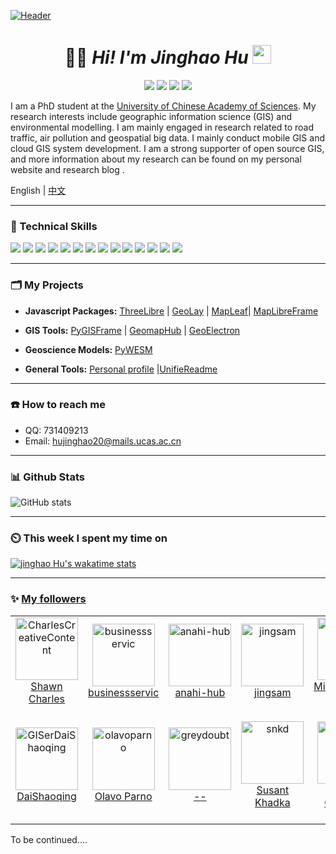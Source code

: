 [![Header](https://sdasddas.oss-cn-hangzhou.aliyuncs.com/keyan/202304080529901.gif "Header")](https://github.com/hujinghaoabcd)

<!-- [![waylon walker header](https://raw.githubusercontent.com/WaylonWalker/WaylonWalker/main/icon/gh-bannner-light.png)](https://waylonwalker.com) -->
<!-- ![](https://sdasddas.oss-cn-hangzhou.aliyuncs.com/keyan/202304080231585.png) -->

<!-- <a href="https://calendly.com/anmol098/30min" target="_blank"><img width="498" alt="meet_link" src="https://user-images.githubusercontent.com/15426564/144297439-f530f383-e73e-41e0-9914-a9b7d3f432e5.png"></a> -->


<!-- 
![Lines of code](https://img.shields.io/badge/From%20Hello%20World%20I%27ve%20Written-4.7%20million%20lines%20of%20code-blue)

[![Twitter Follow](https://img.shields.io/twitter/follow/misteranmol?label=Follow)](https://twitter.com/intent/follow?screen_name=misteranmol)
[![Linkedin: anmol](https://img.shields.io/badge/-anmol-blue?style=flat-square&logo=Linkedin&logoColor=white&link=https://www.linkedin.com/in/anmol-p-singh/)](https://www.linkedin.com/in/anmol098/)
![GitHub followers](https://img.shields.io/github/followers/anmol098?label=Follow&style=social)
[![website](https://img.shields.io/badge/Website-46a2f1.svg?&style=flat-square&logo=Google-Chrome&logoColor=white&link=https://anmolsingh.me/)](https://anmolsingh.me/)
![](https://visitor-badge.glitch.me/badge?page_id=anmol098.anmol098)
![Waka Readme](https://github.com/anmol098/anmol098/workflows/Waka%20Readme/badge.svg) -->

<!-- 
<pre><i><a href="https://rednafi.github.io/reflections" target="_blank">⚙ reflections ⚙</a></i></pre> -->

<!-- ![](https://img.shields.io/badge/OS-Linux-informational?style=flat&logo=linux&logoColor=white&color=6aa6f8)
![](https://img.shields.io/badge/Editor-VS_Code-informational?style=flat&logo=visual-studio-code&logoColor=white&color=6aa6f8)
![](https://img.shields.io/badge/Code-Python-informational?style=flat&logo=python&logoColor=white&color=6aa6f8)
![](https://img.shields.io/badge/Code-JavaScript-informational?style=flat&logo=javascript&logoColor=white&color=6aa6f8)
![](https://img.shields.io/badge/Code-Golang-informational?style=flat&logo=go&logoColor=white&color=6aa6f8)
![](https://img.shields.io/badge/Code-React-informational?style=flat&logo=react&logoColor=white&color=6aa6f8)
![](https://img.shields.io/badge/Shell-Bash-informational?style=flat&logo=gnu-bash&logoColor=white&color=6aa6f8)
![](https://img.shields.io/badge/Tools-PostgreSQL-informational?style=flat&logo=postgresql&logoColor=white&color=6aa6f8)
![](https://img.shields.io/badge/Tools-Docker-informational?style=flat&logo=docker&logoColor=white&color=6aa6f8)
![](https://img.shields.io/badge/Tools-Kubernetes-informational?style=flat&logo=kubernetes&logoColor=white&color=6aa6f8) -->

<!-- | <a href="https://github.com/anuraghazra/github-readme-stats"><img align="center" src="https://github-readme-stats.vercel.app/api?username=anuraghazra&show_icons=true&include_all_commits=true&theme=buefy&hide_border=true" alt="Anurag's github stats" /></a> | <a href="https://github.com/anuraghazra/github-readme-stats"><img align="center" src="https://github-readme-stats.vercel.app/api/top-langs/?username=anuraghazra&layout=compact&theme=buefy&hide_border=true" /></a> |
| ------------- | ------------- | -->


<!-- <a href="https://github.com/Zhenye-Na/DA-RNN">
  <img align="center" src="https://github-readme-stats.vercel.app/api/pin/?username=zhenye-na&repo=DA-RNN&show_icons=true&line_height=27&title_color=6aa6f8&text_color=8a919a&icon_color=6aa6f8&bg_color=22272e" alt="DA-RNN" />
</a> -->

<!-- <a href="https://github.com/Zhenye-Na/crnn-pytorch">
  <img align="center" src="https://github-readme-stats.vercel.app/api/pin/?username=zhenye-na&repo=crnn-pytorch&show_icons=true&line_height=27&title_color=6aa6f8&text_color=8a919a&icon_color=6aa6f8&bg_color=22272e" alt="crnn-pytorch" />
</a>
 -->



<!-- 

<p align="center">
<img alt="loficity" width="600px" src="https://github.com/HyunCafe/HyunCafe/raw/main/assests/loficity.gif"</img>
</p> -->


<!-- <p align="center">
  <img alig src="https://github-profile-trophy.vercel.app/?username=guilyx&column=6&rank=SSS,SS,S,AAA,AA,A,B,C" />
</p>


<p align="center">
  <img alig src="https://github-profile-trophy.vercel.app/?username=hujinghaoabcd&column=6&rank=SSS,SS,S,AAA,AA,A,B,C" />
</p>

<img src="https://bad-apple-github-readme.vercel.app/api?show_bg=1&username=moepoi">
<img src="https://github-profile-trophy.vercel.app/?username=moepoi"> -->



<!-- 
 <img src="https://skillicons.dev/icons?i=bash,git,linux,nim,html,css,js" alt="skills actively learning logos"> <br> 

<img src="https://skillicons.dev/icons?i=py,react,bootstrap,sass,ts,netlify" alt="skills planning to learn logos">

<img src="https://github-profile-trophy.vercel.app/?username=HyunCafe&theme=algolia&no-frame=true&no-bg=true&row=1&column=7" width="100%" alt="Trophy" align="middle"  /> <br>
<img src="https://github-profile-trophy.vercel.app/?username=hujinghaoabcd&theme=algolia&no-frame=true&no-bg=true&row=1&column=7" width="100%" alt="Trophy" align="middle"  /> <br> -->

<h1 align='center'> 👨‍🎓 <i>Hi! I'm Jinghao Hu</i> <img src="https://sdasddas.oss-cn-hangzhou.aliyuncs.com/keyan/202304091427639.gif" width="30px"></h1>
<p align="center">
<a href=""><img src="https://img.shields.io/badge/My-Blog-yellow.svg" /></a>
<a href=""><img src="https://img.shields.io/badge/My-Linkedin-green.svg" /></a>
<a href=""><img src="https://img.shields.io/badge/Donate-Buy me a coffee-red.svg" /></a>
<a href="http://opensource.org/licenses/MIT"><img src="https://visitor-badge.laobi.icu/badge?page_id=hujinghaoabcd.hujinghaoabcd" /></a>
</p>

<!-- 

<table border="0">
<tr>
<td width="80%">

I am a PhD student at the [University of Chinese Academy of Sciences](https://www.ucas.ac.cn/). My research interests include geographic information science (GIS) and environmental modelling. I am mainly engaged in research related to road traffic, air pollution and geospatial big data. I mainly conduct mobile GIS and cloud GIS system development. I am a strong supporter of open source GIS, and more information about my research can be found on my personal website and research blog .
</td>
<td width="30%">
<img align='right' src='https://sdasddas.oss-cn-hangzhou.aliyuncs.com/keyan/202304091542717.gif' width='150'>
</td>
</tr>
</table> -->


<!-- 
<img align='right' src='https://sdasddas.oss-cn-hangzhou.aliyuncs.com/keyan/202304091542717.gif' width='200'>

I am a PhD student at the [University of Chinese Academy of Sciences](https://www.ucas.ac.cn/). My research interests include geographic information science (GIS) and environmental modelling. I am mainly engaged in research related to road traffic, air pollution and geospatial big data. I mainly conduct mobile GIS and cloud GIS system development. I am a strong supporter of open source GIS, and more information about my research can be found on my personal website and research blog .

<div align='left'>

English | [中文](https://github.com/hujinghaoabcd/hujinghaoabcd/blob/main/README_CN.md)
</div> -->

I am a PhD student at the [University of Chinese Academy of Sciences](https://www.ucas.ac.cn/). My research interests include geographic information science (GIS) and environmental modelling. I am mainly engaged in research related to road traffic, air pollution and geospatial big data. I mainly conduct mobile GIS and cloud GIS system development. I am a strong supporter of open source GIS, and more information about my research can be found on my personal website and research blog .

English | [中文](https://github.com/hujinghaoabcd/hujinghaoabcd/blob/main/README_CN.md)



---

### **🥇** Technical Skills
<!-- 
![](https://sdasddas.oss-cn-hangzhou.aliyuncs.com/keyan/202304091822081.gif) -->

<!-- 
  <img alt="React" src="https://img.shields.io/badge/-React-45b8d8?style=flat-square&logo=react&logoColor=white" /> -->


<!-- [![Linkedin Badge](https://img.shields.io/badge/-jlim-blue?style=flat&logo=Linkedin&logoColor=white&link=https://www.linkedin.com/in/jlim/)](https://www.linkedin.com/in/jlim/)
[![Medium Badge](https://img.shields.io/badge/-@jessicalim-000000?style=flat&labelColor=000000&logo=Medium&link=https://medium.com/@jessicalim)](https://medium.com/@jessicalim)
[![Website Badge](https://img.shields.io/badge/-jessicalim.me-47CCCC?style=flat&logo=Google-Chrome&logoColor=white&link=https://jessicalim.me)](https://jessicalim.me)
[![Twitter Badge](https://img.shields.io/badge/-@__jesslim-1ca0f1?style=flat&labelColor=1ca0f1&logo=twitter&logoColor=white&link=https://twitter.com/_jesslim)](https://twitter.com/_jesslim)
[![Instagram Badge](https://img.shields.io/badge/-@__jessicaalim-purple?style=flat&logo=instagram&logoColor=white&link=https://instagram.com/_jessicaalim/)](https://instagram.com/_jessicaalim) -->

<!-- 
![](https://img.shields.io/badge/Words%20Added-462-brightgreen?labelColor=7D898B)
![](https://img.shields.io/badge/Word%20Clouds%20Created-6-48D6FF?labelColor=7D898B)
![](https://img.shields.io/badge/Total%20Participants-361-AC6EFF?labelColor=7D898B) -->

<!-- [![YouTube Badge](https://img.shields.io/badge/-@Dhruv%20Jain-c4302b?style=flat-square&labelColor=c4302b&logo=youtube&logoColor=white&link=https://www.youtube.com/channel/UCQXt2DMbgcjO5xpAd0cFS8A)](https://www.youtube.com/channel/UCQXt2DMbgcjO5xpAd0cFS8A)  -->

![](https://img.shields.io/badge/OS-Linux-informational?style=flat&logo=linux&logoColor=white&color=2bbc8a)
![](https://img.shields.io/badge/Editor-vscode-informational?style=flat&logo=Visual-Studio-Code&logoColor=white&color=2bbc8a)
![](https://img.shields.io/badge/Code-Python-informational?style=flat&logo=python&logoColor=white&color=2bbc8a)
![](https://img.shields.io/badge/Code-JavaScript-informational?style=flat&logo=javascript&logoColor=white&color=2bbc8a)
![](https://img.shields.io/badge/Code-html-informational?style=flat&logo=html5&logoColor=white&color=2bbc8a)
![](https://img.shields.io/badge/Code-C++-informational?style=flat&logo=c&logoColor=white&color=2bbc8a)
![](https://img.shields.io/badge/Code-Make-informational?style=flat&logo=cmake&logoColor=white&color=2bbc8a)
![](https://img.shields.io/badge/Code-Vue-informational?style=flat&logo=vue.js&logoColor=white&color=2bbc8a)
![](https://img.shields.io/badge/Shell-Bash-informational?style=flat&logo=gnu-bash&logoColor=white&color=2bbc8a)
![](https://img.shields.io/badge/Tools-PostgreSQL-informational?style=flat&logo=postgresql&logoColor=white&color=2bbc8a)
![](https://img.shields.io/badge/Tools-Docker-informational?style=flat&logo=docker&logoColor=white&color=2bbc8a)
![](https://img.shields.io/badge/Tools-Kubernetes-informational?style=flat&logo=kubernetes&logoColor=white&color=2bbc8a)
![](https://img.shields.io/badge/Tools-Django-informational?style=flat&logo=Django&logoColor=white&color=2bbc8a)
![](https://img.shields.io/badge/Tools-qgis-informational?style=flat&logo=qgis&logoColor=white&color=2bbc8a)
<!-- ![](https://img.shields.io/badge/Tools-Red_Hat_OpenShift-informational?style=flat&logo=red-hat-open-shift&logoColor=white&color=2bbc8a)
![](https://img.shields.io/badge/Cloud-Digital_Ocean-informational?style=flat&logo=leaflet&logoColor=white&color=2bbc8a) -->
<!-- ![](https://img.shields.io/badge/<WORD_ON_LEFT>-<WORD_ON_RIGHT>-informational?style=flat&logo=data:image/svg%2bxml;base64,<BASE64_DATA>) -->
<!-- ![Github Badge](https://img.shields.io/badge/-@Satyajit--Chaudhuri-24292e?style=flat&logo=Github&logoColor=white&link=https://github.com/Satyajit-Chaudhuri) -->


---


### **🗂** My Projects


<!-- <table>
  <thead align="center">
    <tr border: none;>
      <td><b>🎁 Projects</b></td>
      <td><b>⭐ Stars</b></td>
      <td><b>📚 Forks</b></td>
      <td><b>🛎 Issues</b></td>
      <td><b>📬 Pull requests</b></td>
    </tr>
  </thead>
  <tbody>
    <tr>
      <td><a href="https://github.com/thmsgbrt/react-simple-pull-to-refresh"><b>React PullToRefresh component</b></a></td>
      <td><img alt="Stars" src="https://img.shields.io/github/stars/thmsgbrt/react-simple-pull-to-refresh?style=flat-square&labelColor=343b41"/></td>
      <td><img alt="Forks" src="https://img.shields.io/github/forks/thmsgbrt/react-simple-pull-to-refresh?style=flat-square&labelColor=343b41"/></td>
      <td><img alt="Issues" src="https://img.shields.io/github/issues/thmsgbrt/react-simple-pull-to-refresh?style=flat-square&labelColor=343b41"/></td>
      <td><img alt="Pull Requests" src="https://img.shields.io/github/issues-pr/thmsgbrt/react-simple-pull-to-refresh?style=flat-square&labelColor=343b41"/></td>
    </tr>
	  <tr>
      <td><a href="https://github.com/thmsgbrt/Chrome-Extension-with-React-and-Typescript-Starter-Pack"><b>Typescript & React Chrome Extension Starter</b></a></td>
      <td><img alt="Stars" src="https://img.shields.io/github/stars/thmsgbrt/Chrome-Extension-with-React-and-Typescript-Starter-Pack?style=flat-square&labelColor=343b41"/></td>
      <td><img alt="Forks" src="https://img.shields.io/github/forks/thmsgbrt/Chrome-Extension-with-React-and-Typescript-Starter-Pack?style=flat-square&labelColor=343b41"/></td>
      <td><img alt="Issues" src="https://img.shields.io/github/issues/thmsgbrt/Chrome-Extension-with-React-and-Typescript-Starter-Pack?style=flat-square&labelColor=343b41"/></td>
      <td><img alt="Pull Requests" src="https://img.shields.io/github/issues-pr/thmsgbrt/Chrome-Extension-with-React-and-Typescript-Starter-Pack?style=flat-square&labelColor=343b41"/></td>
    </tr>
    <tr>
      <td><a href="https://github.com/thmsgbrt/nodejs-typescript-express-apollo-graphql-starter"><b>NodeJs Express TypeScript GraphQL Starter</b></a></td>
      <td><img alt="Stars" src="https://img.shields.io/github/stars/thmsgbrt/nodejs-typescript-express-apollo-graphql-starter?style=flat-square&labelColor=343b41"/></td>
      <td><img alt="Forks" src="https://img.shields.io/github/forks/thmsgbrt/nodejs-typescript-express-apollo-graphql-starter?style=flat-square&labelColor=343b41"/></td>
      <td><img alt="Issues" src="https://img.shields.io/github/issues/thmsgbrt/nodejs-typescript-express-apollo-graphql-starter?style=flat-square&labelColor=343b41"/></td>
      <td><img alt="Pull Requests" src="https://img.shields.io/github/issues-pr/thmsgbrt/nodejs-typescript-express-apollo-graphql-starter?style=flat-square&labelColor=343b41"/></td>
    </tr>
  </tbody>
</table> -->



- **Javascript Packages:**  [ThreeLibre](https://github.com/hujinghaoabcd/ThreeLibre) | [GeoLay](https://github.com/hujinghaoabcd/GeoLay) | [MapLeaf](https://github.com/hujinghaoabcd/MapLeaf)| [MapLibreFrame](https://github.com/hujinghaoabcd/MapLibreFrame)



- **GIS Tools:**  [PyGISFrame](https://github.com/hujinghaoabcd/PyGISFrame) | [GeomapHub](https://github.com/hujinghaoabcd/GeomapHub) | [GeoElectron](https://github.com/hujinghaoabcd/GeoElectron)

- **Geoscience Models:**  [PyWESM](https://github.com/hujinghaoabcd/PyWESM) 


- **General Tools:**  [Personal profile](https://github.com/hujinghaoabcd/hujinghaoabcd) |[UnifieReadme](https://github.com/hujinghaoabcd/UnifieReadme) 


---

### **☎️** How to reach me

<!-- [![Twitter][1.2]][1] -->

- QQ: 731409213
- Email: hujinghao20@mails.ucas.ac.cn

<!-- [1.2]: https://raw.githubusercontent.com/MartinHeinz/MartinHeinz/master/linkedin-3-16.png (LinkedIn icon without padding)

[1]: https://twitter.com/Martin_Heinz_ -->

<!-- <p>
<a href="https://github.com/thmsgbrt" target="_blank"><img alt="Github" src="https://img.shields.io/badge/GitHub-%2312100E.svg?&style=for-the-badge&logo=Github&logoColor=white" /></a> 

<a href="https://twitter.com/Guibz16" target="_blank"><img alt="Twitter" src="https://img.shields.io/badge/twitter-%231DA1F2.svg?&style=for-the-badge&logo=twitter&logoColor=white" /></a>

<a href="https://www.linkedin.com/in/thomas-guibert" target="_blank"><img alt="LinkedIn" src="https://img.shields.io/badge/linkedin-%230077B5.svg?&style=for-the-badge&logo=linkedin&logoColor=white" /></a>

<a href="https://medium.com/@th.guibert" target="_blank"><img alt="Medium" src="https://img.shields.io/badge/medium-%2312100E.svg?&style=for-the-badge&logo=medium&logoColor=white" /></a>
</p> -->


<!-- 
<!-- ### **📝** Latest Blog Posts -->
<!-- BLOG-POST-LIST:START -->
<!-- BLOG-POST-LIST:END -->



<!-- ### **📚** Latest Publications -->
<!-- BLOG-POST-LIST:START -->
<!-- BLOG-POST-LIST:END -->


---

### **📊** Github Stats

![GitHub stats](https://github-readme-stats.vercel.app/api?username=hujinghaoabcd&show_icons=true)

  <!-- <img src="https://github-readme-stats-i66v.vercel.app/api/top-langs/?username=HyunCafe&langs_count=6&card_width=500&bg_color=000000&text_color=0079fa&hide_border=true&layout=compact" alt="Most used languages" /> <br> -->

  <!-- <img src="https://streak-stats.demolab.com?    user=HyunCafe&theme=highcontrast&hide_border=true&border_radius=0&ring=2100FA&background=000000&fire=0079FA&currStreakNum=0079FA&dates=0079FA&sideNums=0079FA&currStreakLabel=0079FA&stroke=0079FA&sideLabels=0079FA" height="150" alt="streaks graph"  /> -->

  <!-- <img src="https://github-readme-stats-i66v.vercel.app/api?username=HyunCafe&show_icons=true&title_color=0079fa&text_color=0079fa&iconcolor=0079fa&hide_border=true&bg_color=000000&border_radius=0&count_private=true&include_all_commits=true" height="150" alt="stats graph"  />
 -->

<!-- [![HyunCafe's Github Activity Graph](https://github-readme-activity-graph.cyclic.app/graph?username=HyunCafe&custom_title=HyunCafe's%20GitHub%20Activity%20Graph&bg_color=000000&color=0079fa&line=2100fa&point=0079fa&area=true&hide_border=true)](https://github.com/ashutosh00710/github-readme-activity-graph) -->




---

### **⏲️** This week I spent my time on

<!-- ![Wwakatime stats](https://github-readme-stats-taupe-two.vercel.app/api/wakatime?username=d3b7b6fc-b045-420b-af3e-7d77a37bedb3&hide_title=true&hide_border=true&langs_count=3&bg_color=00000000&text_color=777) -->

<!-- [![willianrod's wakatime stats](https://github-readme-stats.vercel.app/api/wakatime?username=gautamkrishnar)](https://github.com/anuraghazra/github-readme-stats) -->

[![jinghao Hu's wakatime stats](https://github-readme-stats.vercel.app/api/wakatime?username=d3b7b6fc-b045-420b-af3e-7d77a37bedb3&langs_count=5)](https://github.com/anuraghazra/github-readme-stats)
<!-- ![Wwakatime stats](https://github-readme-stats-taupe-two.vercel.app/api/wakatime?username=hujinghaoabcd) -->
<!-- 
### **📊** Latest Followers -->

<!-- ![Github Stats](https://github-readme-stats.vercel.app/api?username=hujinghao&bg_color=30,e96443,904e95&title_color=fff&text_color=fff)

![](https://raw.githubusercontent.com/itgoyo/github-stats-transparent/output/generated/overview.svg)
![](https://raw.githubusercontent.com/itgoyo/github-stats-transparent/output/generated/languages.svg) -->


<!-- <details open>
 <summary> 😇 <b>Medium Published articles</b>: </summary>
<br>
    <a target="_blank" href="https://github-readme-medium-recent-article.vercel.app/medium/@itgoyo/0"><img src="https://github-readme-medium-recent-article.vercel.app/medium/@itgoyo/0" alt="Recent Article 0"></a>
  <br>
    <a target="_blank" href="https://github-readme-medium-recent-article.vercel.app/medium/@itgoyo/1"><img src="https://github-readme-medium-recent-article.vercel.app/medium/@itgoyo/1" alt="Recent Article 1"></a>
  <br>
    <a target="_blank" href="https://github-readme-medium-recent-article.vercel.app/medium/@itgoyo/2"><img src="https://github-readme-medium-recent-article.vercel.app/medium/@itgoyo/2" alt="Recent Article 2"></a>
  <br>

</details>
 -->

<!-- 
<img src="https://weather-icon.journeyad.repl.co/@beijing?v=2" align="right">

![:Augenestern-creator](https://count.getloli.com/get/@:hujinghaoabcd)

<a href="https://developer.android.com" target="_blank"> <img src="https://raw.githubusercontent.com/devicons/devicon/master/icons/android/android-original-wordmark.svg" alt="android" width="40" height="40"/> </a>

<a href="https://www.cprogramming.com/" target="_blank"> <img src="https://raw.githubusercontent.com/devicons/devicon/master/icons/c/c-original.svg" alt="c" width="40" height="40"/>

<p align="center">
  <a href="https://space.bilibili.com/12767066">
        <img alt="bilibili"
            src="https://img.shields.io/badge/dynamic/json?url=https%3A%2F%2Fapi.swo.moe%2Fstats%2Fbilibili%2F12767066&query=count&color=282c34&label=%E5%93%94%E5%93%A9%E5%93%94%E5%93%A9&labelColor=FE7398&logo=data%3Aimage%2Fpng%3Bbase64%2CiVBORw0KGgoAAAANSUhEUgAAAGAAAABgCAYAAADimHc4AAAD7ElEQVR4nO2dW9WrMBCFK6ESkFAJSKiESqgEHCABCZWAhEpAAhL2ecik5dDc%2FpXLBDLfWnlqy0xmJ5BMQnq5CIIgCIIgCIIgCIIgCEIBAHQAemYfrgCunD6wAKAHsEKxALgx+bCQD8%2FS9tmgVqeDr1lLigDgZvDhXso+K9TyTBQRwRJ8AHjntl0Flh5QRAQK%2FmKxPeayWx2OXpBNBKiHvi34b7T2MC4pAvW6twR%2FRwkRKPizBN8CgEcuESj4Lwm+BwBjahEk+H8EwJRKhOaCDzW8e1JLfkUUH1NgmR3XmHffHR1l+72BSs8d7w8U+JDAnZERQMcV+CtUi7dNqFqibB4J7vtrq7xKCuAasbTMXCL4T+5aVk6+2xHUrWdhruAR6HIJcOeu2UHI8zyAe2ytWfEdWz9PVvQ8YAmIQ5dDAB9LFsMVAv8oMO2zAGrC5WNIarRiAuKR9jYEd9pY08aa6uUzIHGRdkgKd8pY0yc1WjEBAqypDYoAG0QAZkQAZkQAZkQAZk4vANQenjsSzS3I%2FwcSbXU5jQBUkRtdf4Rar90v8kSv3+I3ffCCSpk8I%2Fw+lgDkdI%2Fv2rEp2CaiWm1AsDQLlDAD+dlFXLMeAaCSeLZdaSFE5VUQNot38cKuEeBgAsSuG0flVZBmEanbXfNQAsS0fgBYIn2fIu3%2FBBMHEyBmDXlFfA8IzeHb+Ems4WAChKykrVA9ZfsQTL57jXzRg4A5wC%2FA8N4ADiZAZwm2XjW75Qh2KOTfA0p4kygPw28OJcCVgn3nDnYo2EwEYRgGH0qAMyICMCMCMCMCMCMCMCMCMCMCfP3qwHDOQ4AAUekTk8FaBRihJnZdYbvtCGC7LvmkM63GjVDINPFrQgCq5ETXfmMzI90FXzPvfqt7x4rEu%2FZaEcCUxFvgz2zO+BUn6UkoaEEAsptiMSX5e8FoRYCN7cVgb4Vq7U%2FH50Pq4JNP7Qiw8UFnJwcK+tXy+Wj6PLEvPgHSHv5UgwA1IQIwwyFAyLJin9RoxYgAzAQIkPwNmf26busC+OIx5TDqo5nDT+F%2FSS%2F9CYzwb+No49zNy2evkYv0LywGGAXUvp6eSneycqOic0w20k7CNgKE7jJunSGLACTCxF27ylmQc98T5MQUH49swd+I0HPXslLKnT0N+wnkrTKi9JZL%2FL9i1SorMmdeQ4TQQ7OFMxIMzGD45w8nUL1im7efENZLJpgPSw0pfz0cdt4U3230Td%2FTvx2R6d2FrHhEWLkq5PELOMsRPHCPnAZGv1xJteL7jbJiaW3sB2nDvPC%2FosSYvjRQz4cJ6n7KO3rYQL7M+L6nVtfDVRAEQRAEQRAEQRAEIZ5%2FSAXmdfXaoQsAAAAASUVORK5CYII%3D&suffix=+%E5%85%B3%E6%B3%A8&cacheSeconds=3600)" />
    </a>
    <a href="https://github.com/itgoyo">
        <img alt="github"
            src="https://img.shields.io/github/stars/itgoyo?affiliations=OWNER&color=%23ffe411&label=github%20stars&logo=github&logoColor=%23fffFF&style=flat" />
    </a>
    <a href="https://www.zhihu.com/people/mkosto">
        <img
            src="https://img.shields.io/badge/dynamic/json?label=%E7%9F%A5%E4%B9%8E%E5%85%B3%E6%B3%A8&labelColor=0084ff&color=282c34&query=%24.data.totalSubs&url=https%3A%2F%2Fapi.spencerwoo.com%2Fsubstats%2F%3Fsource%3Dzhihu%26queryKey%3Dmkosto&longCache=true" />
    </a>
    <a href="https://juejin.cn/user/2348212565837165">
        <img alt="juejin"
            src="https://img.shields.io/badge/%E6%8E%98%E9%87%91-2022%E5%B9%B4%E5%BA%A6%E6%91%B8%E9%B1%BC%E4%BD%9C%E8%80%851%E5%90%8D-%23007fff" />
    </a>
     <a href="https://www.youtube.com/channel/UCpCzS_uKS1zzOAUjuuBNXDQ">
       <img alt="YouTube Channel Views" src="https://img.shields.io/youtube/channel/views/UCpCzS_uKS1zzOAUjuuBNXDQ">
    </a>
</p> -->

<!-- 公众号：v2code -->

<!-- - 📫 How to reach me:
    - :octocat: [Github@itgoyo](https://github.com/itgoyo)
    - :email: [itgoyo@gmail.com](mailto:itgoyo@gmail.com)
    - :tv: [Bilibili@itgoyo](https://space.bilibili.com/12767066)
    - :tv: [Youtube@itgoyo](https://www.youtube.com/channel/UCpCzS_uKS1zzOAUjuuBNXDQ?view_as=subscriber)
    - :camera:[Instagram@itgoyo](https://www.instagram.com/itgoyo1991/)
    - :bird:[twitter@itgoyo](https://twitter.com/itgoyo/)

 -->


<!-- ![spotify-github-profile](/img/default.svg) -->

<!-- ![Metrics](https://metrics.lecoq.io/hujinghaoabcd?template=classic&base.header=0&base.activity=0&base.community=0&base.repositories=0&base.metadata=0&people=1&people.limit=24&people.identicons=false&people.identicons.hide=false&people.size=28&people.types=followers%2C%20following&people.shuffle=false&config.timezone=Asia%2FShanghai) -->

<!-- <div align="center">
<a href="https://github.com/hujinghaoabcd?tab=following">
    <img src="https://sdasddas.oss-cn-hangzhou.aliyuncs.com/keyan/202304091500693.svg" width="800" height="140">
</a>
</div> -->

<!-- <a href="https://www.buymeacoffee.com/abhisheknaiidu" target="_blank"><img src="https://cdn.buymeacoffee.com/buttons/v2/default-red.png" alt="Buy Me A Coffee" width="150" ></a> -->
---

### :sparkles: [My followers](src/getTopFollowers.py)

<!--START_SECTION:top-followers-->
<table>
  <tr>
    <td align="center">
      <a href="https://github.com/CharlesCreativeContent">
        <img src="https://avatars2.githubusercontent.com/u/62077627" width="100px;" alt="CharlesCreativeContent"/>
      </a>
      <br />
      <a href="https://github.com/CharlesCreativeContent">Shawn Charles</a>
    </td>
    <td align="center">
      <a href="https://github.com/businessservic">
        <img src="https://avatars2.githubusercontent.com/u/133143298" width="100px;" alt="businessservic"/>
      </a>
      <br />
      <a href="https://github.com/businessservic">businessservic</a>
    </td>
    <td align="center">
      <a href="https://github.com/anahi-hub">
        <img src="https://avatars2.githubusercontent.com/u/172525619" width="100px;" alt="anahi-hub"/>
      </a>
      <br />
      <a href="https://github.com/anahi-hub">anahi-hub</a>
    </td>
    <td align="center">
      <a href="https://github.com/jingsam">
        <img src="https://avatars2.githubusercontent.com/u/1522494" width="100px;" alt="jingsam"/>
      </a>
      <br />
      <a href="https://github.com/jingsam">jingsam</a>
    </td>
    <td align="center">
      <a href="https://github.com/mikejohnson51">
        <img src="https://avatars2.githubusercontent.com/u/30052272" width="100px;" alt="mikejohnson51"/>
      </a>
      <br />
      <a href="https://github.com/mikejohnson51">MikeJohnson-NOAA</a>
    </td>
    <td align="center">
      <a href="https://github.com/Murplugg">
        <img src="https://avatars2.githubusercontent.com/u/17575688" width="100px;" alt="Murplugg"/>
      </a>
      <br />
      <a href="https://github.com/Murplugg">Murplugg</a>
    </td>
    <td align="center">
      <a href="https://github.com/enfycius">
        <img src="https://avatars2.githubusercontent.com/u/34566999" width="100px;" alt="enfycius"/>
      </a>
      <br />
      <a href="https://github.com/enfycius">Kim JongHyeok</a>
    </td>
  </tr>
  <tr>
    <td align="center">
      <a href="https://github.com/GISerDaiShaoqing">
        <img src="https://avatars2.githubusercontent.com/u/26642320" width="100px;" alt="GISerDaiShaoqing"/>
      </a>
      <br />
      <a href="https://github.com/GISerDaiShaoqing">DaiShaoqing</a>
    </td>
    <td align="center">
      <a href="https://github.com/olavoparno">
        <img src="https://avatars2.githubusercontent.com/u/7513162" width="100px;" alt="olavoparno"/>
      </a>
      <br />
      <a href="https://github.com/olavoparno">Olavo Parno</a>
    </td>
    <td align="center">
      <a href="https://github.com/greydoubt">
        <img src="https://avatars2.githubusercontent.com/u/43443470" width="100px;" alt="greydoubt"/>
      </a>
      <br />
      <a href="https://github.com/greydoubt">--</a>
    </td>
    <td align="center">
      <a href="https://github.com/snkd">
        <img src="https://avatars2.githubusercontent.com/u/34954109" width="100px;" alt="snkd"/>
      </a>
      <br />
      <a href="https://github.com/snkd">Susant Khadka</a>
    </td>
    <td align="center">
      <a href="https://github.com/SathishGajendran">
        <img src="https://avatars2.githubusercontent.com/u/11366964" width="100px;" alt="SathishGajendran"/>
      </a>
      <br />
      <a href="https://github.com/SathishGajendran">Sathish Gajendran</a>
    </td>
    <td align="center">
      <a href="https://github.com/amiria703">
        <img src="https://avatars2.githubusercontent.com/u/54179379" width="100px;" alt="amiria703"/>
      </a>
      <br />
      <a href="https://github.com/amiria703">Amir Hossein "Amiria" Maher</a>
    </td>
    <td align="center">
      <a href="https://github.com/dearyangyu">
        <img src="https://avatars2.githubusercontent.com/u/66211919" width="100px;" alt="dearyangyu"/>
      </a>
      <br />
      <a href="https://github.com/dearyangyu">dearyangyu</a>
    </td>
  </tr>
</table>
<!--END_SECTION:top-followers-->

 To be continued....